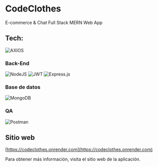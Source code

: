 # CodeClothes

E-commerce & Chat Full Stack MERN Web App

## Tech:

![AXIOS](https://img.shields.io/badge/AXIOS-%235A29E4?style=for-the-badge&logo=axios)

<h3>Back-End</h3>

![NodeJS](https://img.shields.io/badge/node.js-6DA55F?style=for-the-badge&logo=node.js&logoColor=white) ![JWT](https://img.shields.io/badge/JWT-black?style=for-the-badge&logo=JSON%20web%20tokens) ![Express.js](https://img.shields.io/badge/express.js-%23404d59.svg?style=for-the-badge&logo=express&logoColor=%2361DAFB)

<h3>Base de datos</h3>

![MongoDB](https://img.shields.io/badge/MongoDB-%234ea94b.svg?style=for-the-badge&logo=mongodb&logoColor=white)

<h3>QA</h3>

 ![Postman](https://img.shields.io/badge/Postman-FF6C37?style=for-the-badge&logo=postman&logoColor=white)


## Sitio web

[https://codeclothes.onrender.com](https://codeclothes.onrender.com)

Para obtener más información, visita el sitio web de la aplicación.
